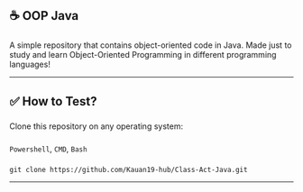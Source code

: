**<h2>☕ OOP Java</h2>**

###

A simple repository that contains object-oriented code in Java. Made just to study and learn Object-Oriented Programming in different programming languages!

---

**<h2>✅ How to Test?</h2>**

###

Clone this repository on any operating system:

###

`Powershell`, `CMD`, `Bash`

###
```poweshell
git clone https://github.com/Kauan19-hub/Class-Act-Java.git
```

---
